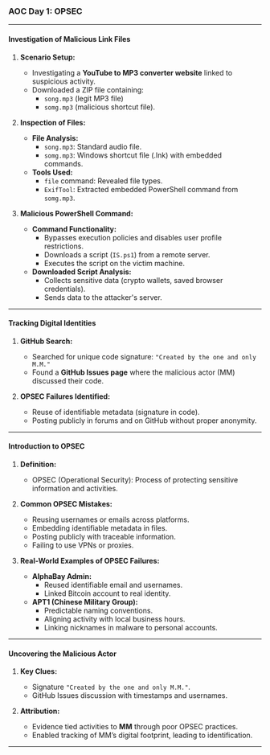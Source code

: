 
### AOC Day 1: OPSEC
---

#### **Investigation of Malicious Link Files**
1. **Scenario Setup:**
   - Investigating a **YouTube to MP3 converter website** linked to suspicious activity.
   - Downloaded a ZIP file containing:
     - `song.mp3` (legit MP3 file)
     - `somg.mp3` (malicious shortcut file).

2. **Inspection of Files:**
   - **File Analysis:**
     - `song.mp3`: Standard audio file.
     - `somg.mp3`: Windows shortcut file (.lnk) with embedded commands.
   - **Tools Used:**
     - `file` command: Revealed file types.
     - `ExifTool`: Extracted embedded PowerShell command from `somg.mp3`.

3. **Malicious PowerShell Command:**
   - **Command Functionality:**
     - Bypasses execution policies and disables user profile restrictions.
     - Downloads a script (`IS.ps1`) from a remote server.
     - Executes the script on the victim machine.
   - **Downloaded Script Analysis:**
     - Collects sensitive data (crypto wallets, saved browser credentials).
     - Sends data to the attacker's server.

---

#### **Tracking Digital Identities**
1. **GitHub Search:**
   - Searched for unique code signature: `"Created by the one and only M.M."`
   - Found a **GitHub Issues page** where the malicious actor (MM) discussed their code.

2. **OPSEC Failures Identified:**
   - Reuse of identifiable metadata (signature in code).
   - Posting publicly in forums and on GitHub without proper anonymity.

---

#### **Introduction to OPSEC**
1. **Definition:**
   - OPSEC (Operational Security): Process of protecting sensitive information and activities.

2. **Common OPSEC Mistakes:**
   - Reusing usernames or emails across platforms.
   - Embedding identifiable metadata in files.
   - Posting publicly with traceable information.
   - Failing to use VPNs or proxies.

3. **Real-World Examples of OPSEC Failures:**
   - **AlphaBay Admin:**
     - Reused identifiable email and usernames.
     - Linked Bitcoin account to real identity.
   - **APT1 (Chinese Military Group):**
     - Predictable naming conventions.
     - Aligning activity with local business hours.
     - Linking nicknames in malware to personal accounts.

---

#### **Uncovering the Malicious Actor**
1. **Key Clues:**
   - Signature `"Created by the one and only M.M."`.
   - GitHub Issues discussion with timestamps and usernames.

2. **Attribution:**
   - Evidence tied activities to **MM** through poor OPSEC practices.
   - Enabled tracking of MM’s digital footprint, leading to identification.

---
